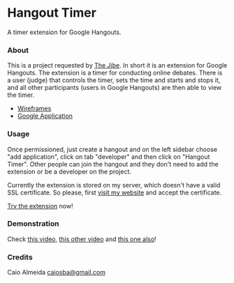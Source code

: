 Hangout Timer
=============

A timer extension for Google Hangouts.

### About

This is a project requested by [The Jibe](http://thejibe.com/). In short it is an extension for Google Hangouts. The extension is a timer
for conducting online debates. There is a user (judge) that controls the timer, sets the time and starts and stops it, and all other 
participants (users in Google Hangouts) are then able to view the timer.

* [Wireframes](https://moqups.com/thejibe/l9XB9zmV/p:a402b6535)
* [Google Application](https://code.google.com/apis/console/b/1/?noredirect#project:223741802818:hangout)

### Usage

Once permissioned, just create a hangout and on the left sidebar choose "add application", click on tab "developer" and then click on 
"Hangout Timer". Other people can join the hangout and they don't need to add the extension or be a developer on the project.

Currently the extension is stored on my server, which doesn't have a valid SSL certificate. So please, first [visit my website](https://ca.ios.ba) and accept the certificate.

[Try the extension](https://plus.google.com/hangouts/_/?gid=223741802818) now!

### Demonstration

Check [this video](http://ca.ios.ba/files/the-jibe/timer/demo1.mp4), [this other video](http://ca.ios.ba/files/the-jibe/timer/demo2.mp4) and [this one also](http://ca.ios.ba/files/the-jibe/timer/demo3.mp4)!

### Credits

Caio Almeida <caiosba@gmail.com>
